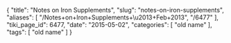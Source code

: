 {
    "title": "Notes on Iron Supplements",
    "slug": "notes-on-iron-supplements",
    "aliases": [
        "/Notes+on+Iron+Supplements+\u2013+Feb+2013",
        "/6477"
    ],
    "tiki_page_id": 6477,
    "date": "2015-05-02",
    "categories": [
        "old name"
    ],
    "tags": [
        "old name"
    ]
}